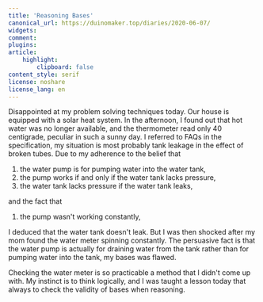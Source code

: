 ```yaml
---
title: 'Reasoning Bases'
canonical_url: https://duinomaker.top/diaries/2020-06-07/
widgets:
comment:
plugins:
article:
    highlight:
        clipboard: false
content_style: serif
license: noshare
license_lang: en
---
```


Disappointed at my problem solving techniques today. Our house is equipped with a solar heat system. In the afternoon, I found out that hot water was no longer available, and the thermometer read only 40 centigrade, peculiar in such a sunny day. I referred to FAQs in the specification, my situation is most probably tank leakage in the effect of broken tubes. Due to my adherence to the belief that

1. the water pump is for pumping water into the water tank,
2. the pump works if and only if the water tank lacks pressure,
3. the water tank lacks pressure if the water tank leaks,

and the fact that

1. the pump wasn't working constantly,

I deduced that the water tank doesn't leak. But I was then shocked after my mom found the water meter spinning constantly. The persuasive fact is that the water pump is actually for draining water from the tank rather than for pumping water into the tank, my bases was flawed.

Checking the water meter is so practicable a method that I didn't come up with. My instinct is to think logically, and I was taught a lesson today that always to check the validity of bases when reasoning.